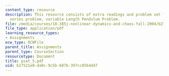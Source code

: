 ```yaml
---
content_type: resource
description: This resource consists of extra readings and problem set for Fourier
  series problem, variable Length Pendulum Problem.
file: /media/courses/18-385j-nonlinear-dynamics-and-chaos-fall-2004/b27521e0da0c9c5b687b397cc0564d47_pset_5.pdf
file_type: application/pdf
learning_resource_types:
- Assignments
ocw_type: OCWFile
parent_title: Assignments
parent_type: CourseSection
resourcetype: Document
title: pset_5.pdf
uid: b27521e0-da0c-9c5b-687b-397cc0564d47
---
```

